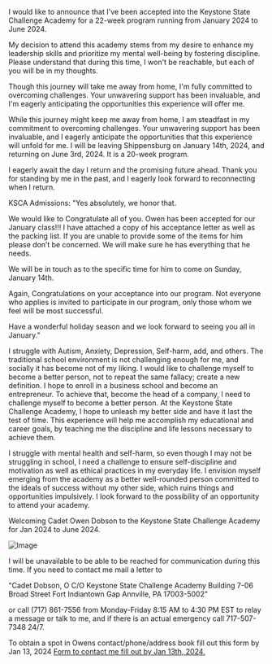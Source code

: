 I would like to announce that I've been accepted into the Keystone State Challenge Academy for a 22-week program running from January 2024 to June 2024.

My decision to attend this academy stems from my desire to enhance my leadership skills and prioritize my mental well-being by fostering discipline. 
Please understand that during this time, I won't be reachable, but each of you will be in my thoughts.

Though this journey will take me away from home, I'm fully committed to overcoming challenges. 
Your unwavering support has been invaluable, and I'm eagerly anticipating the opportunities this experience will offer me.

While this journey might keep me away from home, I am steadfast in my commitment to overcoming challenges. 
Your unwavering support has been invaluable, and I eagerly anticipate the opportunities that this experience will unfold for me. 
I will be leaving Shippensburg on January 14th, 2024, and returning on June 3rd, 2024. It is a 20-week program. 

I eagerly await the day I return and the promising future ahead. Thank you for standing by me in the past, and I eagerly look forward to reconnecting when I return.

KSCA Admissions: 
"Yes absolutely, we honor that.

 

We would like to Congratulate all of you. Owen has been accepted for our January class!!! I have attached a copy of his acceptance letter as well as the packing list. If you are unable to provide some of the items for him please don’t be concerned. We will make sure he has everything that he needs.

 

We will be in touch as to the specific time for him to come on Sunday, January 14th.

 

Again, Congratulations on your acceptance into our program. Not everyone who applies is invited to participate in our program, only those whom we feel will be most successful.

 

Have a wonderful holiday season and we look forward to seeing you all in January."

I struggle with Autism, Anxiety, Depression, Self-harm, add, and others. The traditional school environment is not challenging
enough for me, and socially it has become not of my liking. I would like to challenge myself to become a better person, 
not to repeat the same fallacy; create a new definition. I hope to enroll in a business school and become an
entrepreneur. To achieve that, become the head of a company, I need to challenge myself to become a better
person. At the Keystone State Challenge Academy, I hope to unleash my better side and have it last the test of
time. This experience will help me accomplish my educational and career goals, by teaching me the discipline and life
lessons necessary to achieve them.



 I struggle with mental health and self-harm, so even though I may not be struggling in school, I need a challenge to ensure self-discipline and 
 motivation as well as ethical practices in my everyday life. I envision myself emerging from the academy as a better well-rounded person committed to the ideals 
 of success without my other side, which ruins things and opportunities impulsively. I look forward to the possibility of an opportunity to attend your academy.



 Welcoming Cadet Owen Dobson to the Keystone State Challenge Academy for Jan 2024 to June 2024.
 
 ![Image](/owen.png)




 I will be unavailable to be able to be reached for communication during this time. If you need to contact me mail a letter to 
 
 "Cadet Dobson, O
 C/O Keystone State Challenge Academy
 Building 7-06 Broad Street
 Fort Indiantown Gap
 Annville, PA 17003-5002"

 or 
 call (717) 861-7556 from Monday-Friday 8:15 AM to 4:30 PM EST to relay a message or talk to me, and if there is an actual emergency call 717-507-7348 24/7.

To obtain a spot in Owens contact/phone/address book fill out this form by Jan 13, 2024
 [Form to contact me fill out by Jan 13th, 2024.](https://forms.gle/HXWPrpXJs32NBvbE8)
